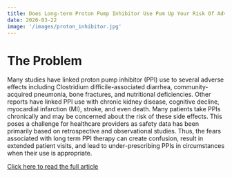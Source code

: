 ```yaml
---
title: Does Long-term Proton Pump Inhibitor Use Pum Up Your Risk Of Adverse Effects? 
date: 2020-03-22 
image: '/images/proton_inhibitor.jpg'
---
```


# The Problem
Many studies have linked proton pump inhibitor (PPI) use to several adverse effects including Clostridium difficile-associated diarrhea, community-acquired pneumonia, bone fractures, and nutritional deficiencies. Other reports have linked PPI use with chronic kidney disease, cognitive decline, myocardial infarction (MI), stroke, and even death. Many patients take PPIs chronically and may be concerned about the risk of these side effects. This poses a challenge for healthcare providers as safety data has been primarily based on retrospective and observational studies. Thus, the fears associated with long term PPI therapy can create confusion, result in extended patient visits, and lead to under-prescribing PPIs in circumstances when their use is appropriate. 

<a href="https://iforumrx.org/does-long-term-proton-pump-inhibitor-use-pump-up-your-risk-of-adverse-effects/" target="_blank">Click here to read the full article</a>
